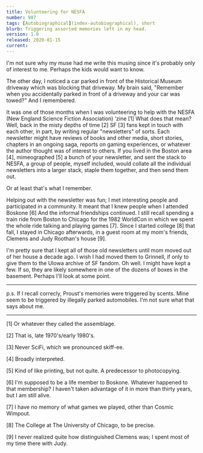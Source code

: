 ```yaml
---
title: Volunteering for NESFA
number: 987
tags: [Autobiographical](index-autobiographical), short
blurb: Triggering assorted memories left in my head.
version: 1.0
released: 2020-01-15
current: 
---
```

I'm not sure why my muse had me write this musing since it's probably
only of interest to me. Perhaps the kids would want to know.

The other day, I noticed a car parked in front of the Historical 
Museum driveway which was blocking that driveway.  My brain said,
"Remember when you accidentally parked in front of a driveway and
your car was towed?" And I remembered.

It was one of those months when I was volunteering to help with the
NESFA (New England Science Fiction Association) ‘zine [1] What does
that mean?  Well, back in the misty depths of time [2] SF [3] fans
kept in touch with each other, in part, by writing regular "newsletters"
of sorts.  Each newsletter might have reviews of books and other
media, short stories, chapters in an ongoing saga, reports on gaming
experiences, or whatever the author thought was of interest to
others.  If you lived in the Boston area [4], mimeographed [5] a
bunch of your newsletter, and sent the stack to NESFA, a group of
people, myself included, would collate all the individual newsletters
into a larger stack, staple them together, and then send them out.

Or at least that's what I remember.  

Helping out with the newsletter was fun; I met interesting people
and participated in a community.  It meant that I knew people when
I attended Boskone [6] And the informal friendships continued.  I
still recall spending a train ride from Boston to Chicago for the
1982 WorldCon in which we spent the whole ride talking and playing
games [7].  Since I started college [8] that fall, I stayed in
Chicago afterwards, in a guest room at my mom's friends, Clemens
and Judy Roothan's house [9].

I'm pretty sure that I kept all of those old newsletters until mom
moved out of her house a decade ago.  I wish I had moved them to
Grinnell, if only to give them to the UIowa archive of SF fandom.
Oh well.  I might have kept a few.  If so, they are likely somewhere
in one of the dozens of boxes in the basement.  Perhaps I'll look
at some point.

---

p.s. If I recall correcly, Proust's memories were triggered by
scents.  Mine seem to be triggered by illegally parked automobiles.
I'm not sure what that says about me.

---

[1] Or whatever they called the assemblage.

[2] That is, late 1970's/early 1980's.

[3] Never SciFi, which we pronounced skiff-ee.

[4] Broadly interpreted.

[5] Kind of like printing, but not quite.  A predecessor to
photocopying.

[6] I'm supposed to be a life member to Boskone.  Whatever happened
to that membership?  I haven't taken advantage of it in more than
thirty years, but I am still alive.

[7] I have no memory of what games we played, other than Cosmic
Wimpout.

[8] The College at The University of Chicago, to be precise.

[9] I never realized quite how distinguished Clemens was; I spent
most of my time there with Judy.
